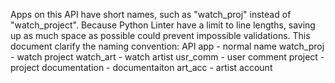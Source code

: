 Apps on this API have short names, such as "watch_proj" instead of "watch_project". Because Python Linter have a limit to line lengths, saving up as much space as possible could prevent impossible validations.
This document clarify the naming convention:
API app - normal name
watch_proj - watch project
watch_art - watch artist
usr_comm - user comment
project - project
documentation - documentaiton
art_acc - artist account